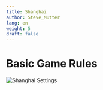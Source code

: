 ```yaml
---
title: Shanghai
author: Steve_Mutter
lang: en
weight: 5
draft: false
---
```


# Basic Game Rules



![Shanghai Settings](/game-settings/images/shanghai.png)

